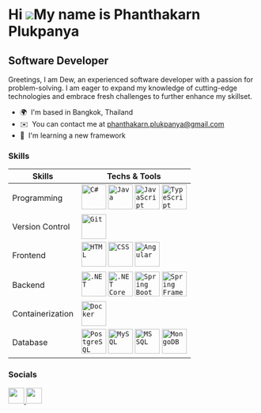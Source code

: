 Hi ![](https://user-images.githubusercontent.com/18350557/176309783-0785949b-9127-417c-8b55-ab5a4333674e.gif)My name is Phanthakarn Plukpanya
=============================================================================================================================================

Software Developer
------------------

Greetings, I am Dew, an experienced software developer with a passion for problem-solving. I am eager to expand my knowledge of cutting-edge technologies and embrace fresh challenges to further enhance my skillset.

* 🌍  I'm based in Bangkok, Thailand
* ✉️  You can contact me at [phanthakarn.plukpanya@gmail.com](mailto:phanthakarn.plukpanya@gmail.com)
* 🧠  I'm learning a new framework

### Skills

| Skills            | Techs & Tools |
|-------------------|---------------|
| Programming       | <code><a href="#" target="_blank" rel="noreferrer"><img src="https://upload.wikimedia.org/wikipedia/commons/b/bd/Logo_C_sharp.svg" title="C#" alt="C#" width="50" height="50"/></a></code> <code><a href="#" target="_blank" rel="noreferrer"><img src="https://brandslogos.com/wp-content/uploads/images/large/java-logo-1.png" title="Java" alt="Java" width="50" height="50"/></a></code> <code><a href="#" target="_blank" rel="noreferrer"><img src="https://upload.wikimedia.org/wikipedia/commons/thumb/6/6a/JavaScript-logo.png/800px-JavaScript-logo.png" title="JavaScript" alt="JavaScript" width="50" height="50"/></a></code> <code><a href="#" target="_blank" rel="noreferrer"><img src="https://upload.wikimedia.org/wikipedia/commons/thumb/4/4c/Typescript_logo_2020.svg/1200px-Typescript_logo_2020.svg.png" title="TypeScript" alt="TypeScript" width="50" height="50"/></a></code> |
| Version Control   | <code><a href="#" target="_blank" rel="noreferrer"><img src="https://git-scm.com/images/logos/downloads/Git-Icon-1788C.png" title="Git" alt="Git" width="50" height="50"/></a></code> |
| Frontend          | <code><a href="#" target="_blank" rel="noreferrer"><img src="https://upload.wikimedia.org/wikipedia/commons/6/61/HTML5_logo_and_wordmark.svg" title="HTML" alt="HTML" width="50" height="50"/></a></code> <code><a href="#" target="_blank" rel="noreferrer"><img src="https://upload.wikimedia.org/wikipedia/commons/d/d5/CSS3_logo_and_wordmark.svg" title="CSS" alt="CSS" width="50" height="50"/></a></code> <code><a href="#" target="_blank" rel="noreferrer"><img src="https://upload.wikimedia.org/wikipedia/commons/c/cf/Angular_full_color_logo.svg" title="Angular" alt="Angular" width="50" height="50"/></a></code> |
| Backend           | <code><a href="#" target="_blank" rel="noreferrer"><img src="https://upload.wikimedia.org/wikipedia/commons/0/0e/Microsoft_.NET_logo.png" title=".NET" alt=".NET" width="50" height="50"/></a></code> <code><a href="#" target="_blank" rel="noreferrer"><img src="https://upload.wikimedia.org/wikipedia/commons/thumb/e/ee/.NET_Core_Logo.svg/1200px-.NET_Core_Logo.svg.png" title=".NET Core" alt=".NET Core" width="50" height="50"/></a></code> <code><a href="#" target="_blank" rel="noreferrer"><img src="https://dz2cdn1.dzone.com/storage/temp/12434118-spring-boot-logo.png" title="Spring Boot" alt="Spring Boot" width="50" height="50"/></a></code> <code><a href="#" target="_blank" rel="noreferrer"><img src="https://www.openxcell.com/wp-content/uploads/2021/10/springboot-inner.svg?x43161" title="Spring Framework" alt="Spring Framework" width="50" height="50"/></a></code> |
| Containerization  | <code><a href="#" target="_blank" rel="noreferrer"><img src="https://www.docker.com/wp-content/uploads/2022/03/vertical-logo-monochromatic.png" title="Docker" alt="Docker" width="50" height="50"/></a></code> |
| Database          | <code><a href="#" target="_blank" rel="noreferrer"><img src="https://images.g2crowd.com/uploads/product/image/large_detail/large_detail_251be2af3ae607c45c14e816eaa1cf41/postgresql.png" title="PostgreSQL" alt="PostgreSQL" width="50" height="50"/></a></code> <code><a href="#" target="_blank" rel="noreferrer"><img src="https://cdn.freebiesupply.com/logos/large/2x/mysql-5-logo-png-transparent.png" title="MySQL" alt="MySQL" width="50" height="50"/></a></code> <code><a href="#" target="_blank" rel="noreferrer"><img src="https://www.freeiconspng.com/thumbs/sql-server-icon-png/sql-server-icon-png-8.png" title="MS SQL" alt="MS SQL" width="50" height="50"/></a></code> <code><a href="#" target="_blank" rel="noreferrer"><img src="https://www.pngall.com/wp-content/uploads/13/Mongodb-PNG-Image-HD.png" title="MongoDB" alt="MongoDB" width="50" height="50"/></a></code> |



### Socials

<p align="left"> <a href="https://www.github.com/phanthakarnp1997" target="_blank" rel="noreferrer"> <picture> <source media="(prefers-color-scheme: dark)" srcset="https://raw.githubusercontent.com/danielcranney/readme-generator/main/public/icons/socials/github-dark.svg" /> <source media="(prefers-color-scheme: light)" srcset="https://raw.githubusercontent.com/danielcranney/readme-generator/main/public/icons/socials/github.svg" /> <img src="https://raw.githubusercontent.com/danielcranney/readme-generator/main/public/icons/socials/github.svg" width="32" height="32" /> </picture> </a> <a href="https://www.linkedin.com/in/phanthakarn-plukpanya-358863193" target="_blank" rel="noreferrer"> <picture> <source media="(prefers-color-scheme: dark)" srcset="undefined" /> <source media="(prefers-color-scheme: light)" srcset="https://raw.githubusercontent.com/danielcranney/readme-generator/main/public/icons/socials/linkedin.svg" /> <img src="https://raw.githubusercontent.com/danielcranney/readme-generator/main/public/icons/socials/linkedin.svg" width="32" height="32" /> </picture> </a></p>
